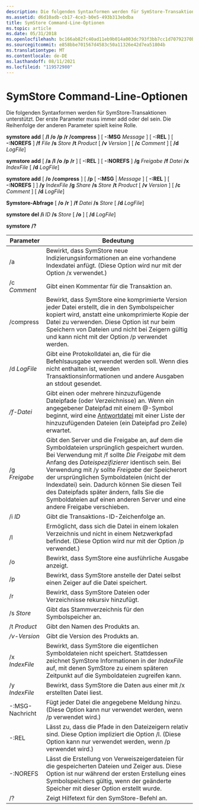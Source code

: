 ```yaml
---
description: Die folgenden Syntaxformen werden für SymStore-Transaktionen unterstützt. Der erste Parameter muss immer add oder del sein. Die Reihenfolge der anderen Parameter spielt keine Rolle.
ms.assetid: d6d10adb-cb17-4ce3-b0e5-493b313ebdba
title: SymStore Command-Line-Optionen
ms.topic: article
ms.date: 05/31/2018
ms.openlocfilehash: bc166ab82fc40ad11eb9b014a003dc793f3bb7cc1d70792370bd175c68802417
ms.sourcegitcommit: e858bbe701567d4583c50a11326e42d7ea51804b
ms.translationtype: MT
ms.contentlocale: de-DE
ms.lasthandoff: 08/11/2021
ms.locfileid: "119572980"
---
```

# <a name="symstore-command-line-options"></a>SymStore Command-Line-Optionen

Die folgenden Syntaxformen werden für SymStore-Transaktionen unterstützt. Der erste Parameter muss immer add oder del sein. Die Reihenfolge der anderen Parameter spielt keine Rolle.

**symstore add** \[ **/l** **/o** **/p** **/r /compress**  \] \[ **-:MSG** *Message* \] \[ **-:REL** \] \[ **-:NOREFS** \] **/f** *File* **/s** *Store* **/t** *Product* \[ **/v** *Version* \] \[ **/c** *Comment* \] \[ **/d** *LogFile*\]

**symstore add** \[ **/a** **/l** **/o** **/p** **/r** \] \[ **-:REL** \] \[ **-:NOREFS** \] **/g** *Freigabe* **/f** *Datei* **/x** *IndexFile* \[ **/d** *LogFile*\]

**symstore add** \[ **/o** **/compress** \] \[ **/p** \[ **-:MSG** \| *Message* \] \[ **-:REL** \] \[ **-:NOREFS** \] \] **/y** *IndexFile* **/g** *Share* **/s** *Store* **/t** *Product* \[ **/v** *Version* \] \[ **/c** *Comment* \] \[ **/d** *LogFile*\]

**Symstore-Abfrage** \[ **/o** **/r** \] **/f** *Datei* **/s** *Store* \[ **/d** *LogFile*\]

**symstore del** **/i** *ID* **/s** *Store* \[ **/o** \] \[ **/d** *LogFile*\]

**symstore** **/?**



| Parameter      | Bedeutung                                                                                                                                                                                                                                                                                                                                                                                                      |
|----------------|--------------------------------------------------------------------------------------------------------------------------------------------------------------------------------------------------------------------------------------------------------------------------------------------------------------------------------------------------------------------------------------------------------------|
| /a             | Bewirkt, dass SymStore neue Indizierungsinformationen an eine vorhandene Indexdatei anfügt. (Diese Option wird nur mit der Option /x verwendet.)                                                                                                                                                                                                                                                                                 |
| /c *Comment*   | Gibt einen Kommentar für die Transaktion an.                                                                                                                                                                                                                                                                                                                                                                     |
| /compress      | Bewirkt, dass SymStore eine komprimierte Version jeder Datei erstellt, die in den Symbolspeicher kopiert wird, anstatt eine unkomprimierte Kopie der Datei zu verwenden. Diese Option ist nur beim Speichern von Dateien und nicht bei Zeigern gültig und kann nicht mit der Option /p verwendet werden.                                                                                                                                                              |
| /d *LogFile*   | Gibt eine Protokolldatei an, die für die Befehlsausgabe verwendet werden soll. Wenn dies nicht enthalten ist, werden Transaktionsinformationen und andere Ausgaben an stdout gesendet.                                                                                                                                                                                                                                                                     |
| */f-Datei*      | Gibt einen oder mehrere hinzuzufügende Dateipfade (oder Verzeichnisse) an. Wenn ein angegebener Dateipfad mit einem @-Symbol beginnt, wird eine [Antwortdatei](../midl/response-files.md) mit einer Liste der hinzuzufügenden Dateien (ein Dateipfad pro Zeile) erwartet.                                                                                                                                             |
| /g *Freigabe*     | Gibt den Server und die Freigabe an, auf dem die Symboldateien ursprünglich gespeichert wurden. Bei Verwendung mit /f sollte *Die Freigabe* mit dem Anfang des *Dateispezifizierer* identisch sein. Bei Verwendung mit /y sollte *Freigabe* der Speicherort der ursprünglichen Symboldateien (nicht der Indexdatei) sein. Dadurch können Sie diesen Teil des Dateipfads später ändern, falls Sie die Symboldateien auf einen anderen Server und eine andere Freigabe verschieben. |
| /i *ID*        | Gibt die Transaktions-ID-Zeichenfolge an.                                                                                                                                                                                                                                                                                                                                                                         |
| /l             | Ermöglicht, dass sich die Datei in einem lokalen Verzeichnis und nicht in einem Netzwerkpfad befindet. (Diese Option wird nur mit der Option /p verwendet.)                                                                                                                                                                                                                                                                                        |
| /o             | Bewirkt, dass SymStore eine ausführliche Ausgabe anzeigt.                                                                                                                                                                                                                                                                                                                                                                   |
| /p             | Bewirkt, dass SymStore anstelle der Datei selbst einen Zeiger auf die Datei speichert.                                                                                                                                                                                                                                                                                                                                 |
| /r             | Bewirkt, dass SymStore Dateien oder Verzeichnisse rekursiv hinzufügt.                                                                                                                                                                                                                                                                                                                                                     |
| /s *Store*     | Gibt das Stammverzeichnis für den Symbolspeicher an.                                                                                                                                                                                                                                                                                                                                                           |
| /t *Product*   | Gibt den Namen des Produkts an.                                                                                                                                                                                                                                                                                                                                                                           |
| */v-Version*   | Gibt die Version des Produkts an.                                                                                                                                                                                                                                                                                                                                                                        |
| /x *IndexFile* | Bewirkt, dass SymStore die eigentlichen Symboldateien nicht speichert. Stattdessen zeichnet SymStore Informationen in der *IndexFile* auf, mit denen SymStore zu einem späteren Zeitpunkt auf die Symboldateien zugreifen kann.                                                                                                                                                                                                                         |
| /y *IndexFile* | Bewirkt, dass SymStore die Daten aus einer mit /x erstellten Datei liest.                                                                                                                                                                                                                                                                                                                                                |
| -:MSG-Nachricht  | Fügt jeder Datei die angegebene Meldung hinzu. (Diese Option kann nur verwendet werden, wenn /p verwendet wird.)                                                                                                                                                                                                                                                                                                                     |
| -:REL          | Lässt zu, dass die Pfade in den Dateizeigern relativ sind. Diese Option impliziert die Option /l. (Diese Option kann nur verwendet werden, wenn /p verwendet wird.)                                                                                                                                                                                                                                                                     |
| -:NOREFS       | Lässt die Erstellung von Verweiszeigerdateien für die gespeicherten Dateien und Zeiger aus. Diese Option ist nur während der ersten Erstellung eines Symbolspeichers gültig, wenn der geänderte Speicher mit dieser Option erstellt wurde.                                                                                                                                                                                      |
| /?             | Zeigt Hilfetext für den SymStore-Befehl an.                                                                                                                                                                                                                                                                                                                                                                 |



 

 

 



